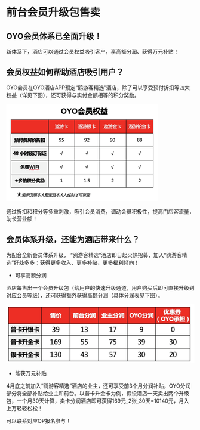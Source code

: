 # 前台会员升级包售卖

## OYO会员体系已全面升级！

新体系下，酒店可以通过会员权益吸引客户，享高额分润、获得万元补贴！

## 会员权益如何帮助酒店吸引用户？

OYO会员在OYO酒店APP预定“鸥游客精选”酒店，除了可以享受预付折扣等四大权益（详见下图），还可获得与实付金额相等的积分奖励。

![](../../.gitbook/assets/image%20%28233%29.png)

通过折扣和积分等多重刺激，吸引会员消费，调动会员积极性，提高门店客流量，助长营业额！

## 会员体系升级，还能为酒店带来什么？

为配合全新会员体系升级， “鸥游客精选”酒店即日起火热招募，加入“鸥游客精选”好处多多：获得更多收入、更多补贴、更多福利倾向！

* 可享高额分润

酒店每售出一个会员升级包（给用户的快速升级通道，用户购买后即可直接升级到对应会员等级），还可获得额外获得高额分润（具体分润表见下图）。

![](../../.gitbook/assets/image%20%28708%29.png)

* 能获万元补贴

4月底之前加入“鸥游客精选”酒店的业主，还可享受前3个月分润补贴，OYO分润部分将全部补贴给业主和前台。以普卡升金卡为例，假设酒店一天卖出两个升级包，一个月30天计算，卖卡分润酒店即可获得169元_2张_30天=10140元，月入上万轻轻松松！

可以联系对应OP报名参与！

